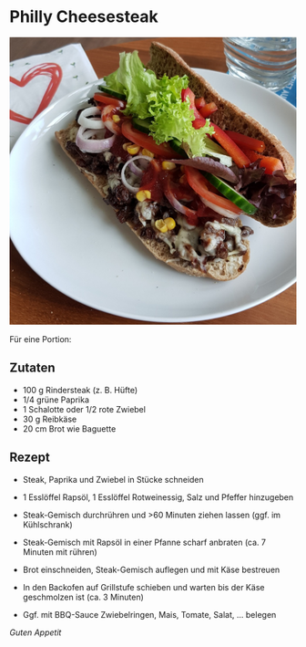 # Philly Cheesesteak

![img](imgs/Philly_Cheesesteak.jpg)

Für eine Portion:

## Zutaten
- 100 g Rindersteak (z. B. Hüfte)
- 1/4 grüne Paprika
- 1 Schalotte oder 1/2 rote Zwiebel
- 30 g Reibkäse
- 20 cm Brot wie Baguette

## Rezept
- Steak, Paprika und Zwiebel in Stücke schneiden

- 1 Esslöffel Rapsöl, 1 Esslöffel Rotweinessig, Salz und Pfeffer hinzugeben

- Steak-Gemisch durchrühren und >60 Minuten ziehen lassen (ggf. im Kühlschrank)

- Steak-Gemisch mit Rapsöl in einer Pfanne scharf anbraten (ca. 7 Minuten mit rühren)

- Brot einschneiden, Steak-Gemisch auflegen und mit Käse bestreuen

- In den Backofen auf Grillstufe schieben und warten bis der Käse geschmolzen ist (ca. 3 Minuten)

- Ggf. mit BBQ-Sauce Zwiebelringen, Mais, Tomate, Salat, ... belegen

*Guten Appetit*
